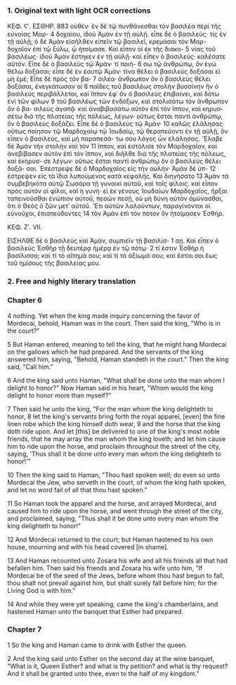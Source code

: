 ### 1. Original text with light OCR corrections
ΚΕΦ. Ϛʹ. ΕΣΘΗΡ. 883
οὐθέν· ἐν δὲ τῷ πυνθάνεσθαι τὸν βασιλέα περὶ τῆς εὐνοίας Μαρ- 4
δοχαίου, ἰδοὺ Ἀμὰν ἐν τῇ αὐλῇ. εἶπε δὲ ὁ βασιλεὺς· τίς ἐν τῇ
αὐλῇ; ὁ δὲ Ἀμὰν εἰσῆλθεν εἰπεῖν τῷ βασιλεῖ, κρεμάσαι τὸν Μαρ-
δοχαῖον ἐπὶ τῷ ξύλῳ, ᾧ ἡτοίμασε. Καὶ εἶπον οἱ ἐκ τῆς διακο- 5
νίας τοῦ βασιλέως· ἰδοὺ Ἀμὰν ἔστηκεν ἐν τῇ αὐλῇ· καὶ εἶπεν ὁ
βασιλεὺς· καλέσατε αὐτόν. Εἶπε δὲ ὁ βασιλεὺς τῷ Ἀμὰν· τί ποιή- 6
σω τῷ ἀνθρώπῳ, ὃν ἐγὼ θέλω δοξάσαι; εἶπε δὲ ἐν ἑαυτῷ Ἀμὰν·
τίνα θέλει ὁ βασιλεὺς δοξάσαι εἰ μὴ ἐμέ; Εἶπε δὲ πρὸς τὸν βα- 7
σιλέα· ἄνθρωπον ὃν ὁ βασιλεὺς θέλει δοξάσαι, ἐνεγκάτωσαν οἱ 8
παῖδες τοῦ βασιλέως στολὴν βυσσίνην ἣν ὁ βασιλεὺς περιβάλλεται,
καὶ ἵππον ἐφ᾿ ὃν ὁ βασιλεὺς ἐπιβαίνει, καὶ δότω ἐνὶ τῶν φίλων 9
τοῦ βασιλέως τῶν ἐνδόξων, καὶ στολισάτω τὸν ἄνθρωπον ὃν ὁ βα-
σιλεὺς ἀγαπᾷ· καὶ ἀναβιβασάτω αὐτὸν ἐπὶ τὸν ἵππον, καὶ κηρυσ-
σέτω διὰ τῆς πλατείας τῆς πόλεως, λέγων· οὕτως ἔσται παντὶ
ἀνθρώπῳ, ὃν ὁ βασιλεὺς δοξάζει. Εἶπε δὲ ὁ βασιλεὺς τῷ Ἀμὰν· 10
καλῶς ἐλάλησας· οὕτως ποίησον τῷ Μαρδοχαίῳ τῷ Ἰουδαίῳ, τῷ
θεραπεύοντι ἐν τῇ αὐλῇ, ὃν εἶπεν ὁ βασιλεύς, καὶ μὴ παραπεσά-
τω σου λόγος ὧν ἐλάλησας. Ἔλαβε δὲ Ἀμὰν τὴν στολὴν καὶ τὸν 11
ἵππον, καὶ ἐστόλισε τὸν Μαρδοχαῖον, καὶ ἀνεβίβασεν αὐτὸν ἐπὶ
τὸν ἵππον, καὶ διῆλθε διὰ τῆς πλατείας τῆς πόλεως, καὶ ἐκήρυσ-
σε λέγων· οὕτως ἔσται παντὶ ἀνθρώπῳ ὃν ὁ βασιλεὺς θέλει δοξά-
σαι. Ἐπέστρεψε δὲ ὁ Μαρδοχαῖος εἰς τὴν αὐλὴν· Ἀμὰν δὲ ὑπ- 12
έστρεψεν εἰς τὰ ἴδια λυπούμενος κατὰ κεφαλῆς. Καὶ διηγήσατο 13
Ἀμὰν τὰ συμβεβηκότα αὐτῷ Σωσάρα τῇ γυναικὶ αὐτοῦ, καὶ τοῖς
φίλοις. καὶ εἶπον πρὸς αὐτὸν οἱ φίλοι, καὶ ἡ γυνὴ· εἰ ἐκ γένους
Ἰουδαίων Μαρδοχαῖος, ἤρξαι ταπεινοῦσθαι ἐνώπιον αὐτοῦ, πεσὼν
πεσῇ, οὐ μὴ δύνη αὐτὸν ἀμύνασθαι, ὅτι ὁ Θεὸς ὁ ζῶν μετ᾿ αὐτοῦ.
Ἔτι αὐτῶν λαλούντων, παραγίνονται οἱ εὐνοῦχοι, ἐπισπεύδοντες 14
τὸν Ἀμὰν ἐπὶ τὸν πότον ὃν ἡτοίμασεν Ἐσθήρ.

ΚΕΦ. Ζʹ. VII.

ΕΙΣΗΛΘΕ δὲ ὁ βασιλεὺς καὶ Ἀμὰν, συμπιεῖν τῇ βασιλίσ- 1
σῃ. Καὶ εἶπεν ὁ βασιλεὺς Ἐσθὴρ τῇ δευτέρᾳ ἡμέρᾳ ἐν τῷ πότῳ· 2
τί ἐστιν Ἐσθὴρ ἡ βασίλισσα; καὶ τί τὸ αἴτημά σου; καὶ τί τὸ
ἀξίωμά σου; καὶ ἔσται σοι ἕως τοῦ ἡμίσους τῆς βασιλείας μου.

### 2. Free and highly literary translation

### Chapter 6

4 nothing. Yet when the king made inquiry concerning the favor of Mordecai, behold, Haman was in the court. Then said the king, "Who is in the court?"

5 But Haman entered, meaning to tell the king, that he might hang Mordecai on the gallows which he had prepared. And the servants of the king answered him, saying, "Behold, Haman standeth in the court." Then the king said, "Call him."

6 And the king said unto Haman, "What shall be done unto the man whom I delight to honor?" Now Haman said in his heart, "Whom would the king delight to honor more than myself?"

7 Then said he unto the king, "For the man whom the king delighteth to honor,
8 let the king's servants bring forth the royal apparel, [even] the fine linen robe which the king himself doth wear,
9 and the horse that the king doth ride upon. And let [this] be delivered to one of the king's most noble friends, that he may array the man whom the king loveth; and let him cause him to ride upon the horse, and proclaim throughout the street of the city, saying, 'Thus shall it be done unto every man whom the king delighteth to honor!'"

10 Then the king said to Haman, "Thou hast spoken well; do even so unto Mordecai the Jew, who serveth in the court, of whom the king hath spoken, and let no word fail of all that thou hast spoken."

11 So Haman took the apparel and the horse, and arrayed Mordecai, and caused him to ride upon the horse, and went through the street of the city, and proclaimed, saying, "Thus shall it be done unto every man whom the king delighteth to honor!"

12 And Mordecai returned to the court; but Haman hastened to his own house, mourning and with his head covered [in shame].

13 And Haman recounted unto Zosara his wife and all his friends all that had befallen him. Then said his friends and Zosara his wife unto him, "If Mordecai be of the seed of the Jews, before whom thou hast begun to fall, thou shalt not prevail against him, but shalt surely fall before him; for the Living God is with him."

14 And while they were yet speaking, came the king's chamberlains, and hastened Haman unto the banquet that Esther had prepared.

### Chapter 7

1 So the king and Haman came to drink with Esther the queen.

2 And the king said unto Esther on the second day at the wine banquet, "What is it, Queen Esther? and what is thy petition? and what is thy request? And it shall be granted unto thee, even to the half of my kingdom."